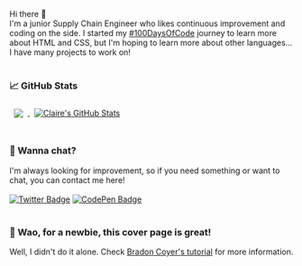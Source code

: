 Hi there 👋 <br>
I'm a junior Supply Chain Engineer who likes continuous improvement and coding on the side. I started my <a href="https://www.100daysofcode.com/">#100DaysOfCode</a> journey to learn more about HTML and CSS, but I'm hoping to learn more about other languages... I have many projects to work on!
<br><br>
### 📈 GitHub Stats
<a href="https://github.com/lekurozifuru">
  <img align="center" style="margin:0.5rem" src="https://github-readme-stats.vercel.app/api/top-langs/?username=lekurozifuru&theme=gotham" />
</a>
<a href="https://github.com/lekurozifuru">
  <img align="center" style="margin:0.5rem" src="https://github-readme-stats.vercel.app/api?username=lekurozifuru&show_icons=true&line_height=27&count_private=true&theme=gotham" alt="Claire's GitHub Stats" />
</a>
<br><br>

### 💬 Wanna chat?
I'm always looking for improvement, so if you need something or want to chat, you can contact me here! <br><br>
[![Twitter Badge](https://img.shields.io/badge/Twitter-Profile-informational?style=flat&logo=twitter&logoColor=white&color=1CA2F1)](https://twitter.com/kurozifuru)
[![CodePen Badge](https://img.shields.io/badge/CodePen-Profile-informational?style=flat&logo=codepen&logoColor=white&color=black)](https://codepen.io/lekurozifuru)
<br><br>

### 🤔 Wao, for a newbie, this cover page is great!
Well, I didn't do it alone. Check <a href="https://daily.dev/posts/creating-a-killer-github-profile-readme-part-1">Bradon Coyer's tutorial</a> for more information.
